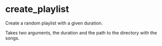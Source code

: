 create_playlist
===============

Create a random playlist with a given duration.

Takes two arguments, the duration and the path to the directory with the songs.
